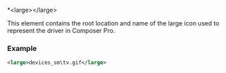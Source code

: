 
*\<large\>\</large\>

This element contains the root location and name of the large icon used to represent the driver in Composer Pro.


### Example

```xml
<large>devices_sm\tv.gif</large>
```




